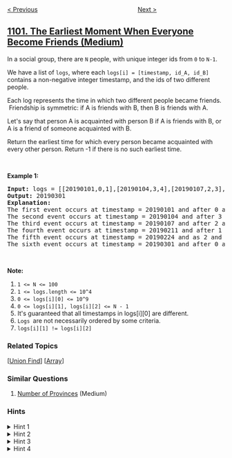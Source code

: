 <!--|This file generated by command(leetcode description); DO NOT EDIT.    |-->
<!--+----------------------------------------------------------------------+-->
<!--|@author    awesee <openset.wang@gmail.com>                           |-->
<!--|@link      https://github.com/awesee                                 |-->
<!--|@home      https://github.com/awesee/leetcode                        |-->
<!--+----------------------------------------------------------------------+-->

[< Previous](../find-k-length-substrings-with-no-repeated-characters "Find K-Length Substrings With No Repeated Characters")
　　　　　　　　　　　　　　　　
[Next >](../path-with-maximum-minimum-value "Path With Maximum Minimum Value")

## [1101. The Earliest Moment When Everyone Become Friends (Medium)](https://leetcode.com/problems/the-earliest-moment-when-everyone-become-friends "彼此熟识的最早时间")

<p>In a social group, there are <code>N</code> people, with unique integer ids from <code>0</code> to <code>N-1</code>.</p>

<p>We have a list of <code>logs</code>, where each <code>logs[i] = [timestamp, id_A, id_B]</code> contains a non-negative&nbsp;integer timestamp, and the ids of two different people.</p>

<p>Each log represents the time in which two different people became friends. &nbsp;Friendship is symmetric: if A is friends with B, then B is friends with A.</p>

<p>Let&#39;s say that person A is acquainted with person B if A is friends with B, or A is a friend of someone acquainted with B.</p>

<p>Return the earliest time for which every person became acquainted with every other person. Return -1 if there is no&nbsp;such&nbsp;earliest time.</p>

<p>&nbsp;</p>

<p><strong>Example 1:</strong></p>

<pre>
<strong>Input: </strong>logs = <span id="example-input-1-1">[[20190101,0,1],[20190104,3,4],[20190107,2,3],[20190211,1,5],[20190224,2,4],[20190301,0,3],[20190312,1,2],[20190322,4,5]]</span>, N = <span id="example-input-1-2">6</span>
<strong>Output: </strong><span id="example-output-1">20190301</span>
<strong>Explanation: </strong>
The first event occurs at timestamp = 20190101 and after 0 and 1 become friends we have the following friendship groups [0,1], [2], [3], [4], [5].
The second event occurs at timestamp = 20190104 and after 3 and 4 become friends we have the following friendship groups [0,1], [2], [3,4], [5].
The third event occurs at timestamp = 20190107 and after 2 and 3 become friends we have the following friendship groups [0,1], [2,3,4], [5].
The fourth event occurs at timestamp = 20190211 and after 1 and 5 become friends we have the following friendship groups [0,1,5], [2,3,4].
The fifth event occurs at timestamp = 20190224 and as 2 and 4 are already friend anything happens.
The sixth event occurs at timestamp = 20190301 and after 0 and 3 become friends we have that all become friends.
</pre>

<p>&nbsp;</p>

<p><strong>Note:</strong></p>

<ol>
	<li><code>1 &lt;= N &lt;= 100</code></li>
	<li><code>1 &lt;= logs.length &lt;= 10^4</code></li>
	<li><code>0 &lt;= logs[i][0] &lt;= 10^9</code></li>
	<li><code>0 &lt;= logs[i][1], logs[i][2] &lt;= N - 1</code></li>
	<li>It&#39;s guaranteed that all timestamps in logs[i][0] are different.</li>
	<li><code>Logs </code>are not necessarily ordered by some criteria.</li>
	<li><code>logs[i][1] != logs[i][2]</code></li>
</ol>

### Related Topics
  [[Union Find](../../tag/union-find/README.md)]
  [[Array](../../tag/array/README.md)]

### Similar Questions
  1. [Number of Provinces](../number-of-provinces) (Medium)

### Hints
<details>
<summary>Hint 1</summary>
Sort the log items by their timestamp.
</details>

<details>
<summary>Hint 2</summary>
How can we model this problem as a graph problem?
</details>

<details>
<summary>Hint 3</summary>
Let's use a union-find data structure. At the beginning we have a graph with N nodes but no edges.
</details>

<details>
<summary>Hint 4</summary>
Then we loop through the events and if unite each node until the number of connected components reach to 1. Notice that each time two different connected components are united the number of connected components decreases by 1.
</details>
